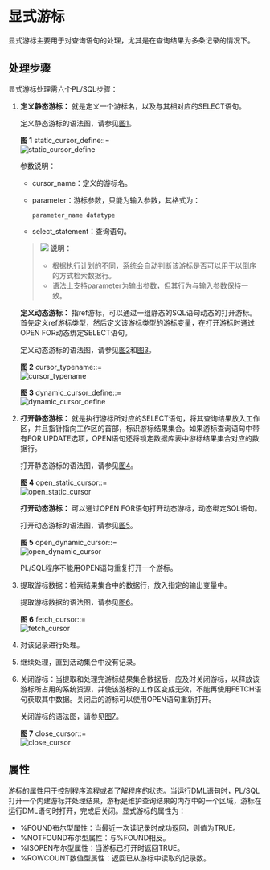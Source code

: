 # 显式游标<a name="ZH-CN_TOPIC_0289900877"></a>

显式游标主要用于对查询语句的处理，尤其是在查询结果为多条记录的情况下。

## 处理步骤<a name="zh-cn_topic_0283137015_zh-cn_topic_0237122244_zh-cn_topic_0059778930_sc5b784c0452149129c10634ecba2baa7"></a>

显式游标处理需六个PL/SQL步骤：

1. **定义静态游标：** 就是定义一个游标名，以及与其相对应的SELECT语句。

   定义静态游标的语法图，请参见[图1](#zh-cn_topic_0283137015_zh-cn_topic_0237122244_zh-cn_topic_0059778930_f3cd97ed9f2474aa785f5626e468a75de)。

   **图 1**  static\_cursor\_define::=<a name="zh-cn_topic_0283137015_zh-cn_topic_0237122244_zh-cn_topic_0059778930_f3cd97ed9f2474aa785f5626e468a75de"></a>  
   ![](figures/static_cursor_define.jpg "static_cursor_define")

   参数说明：

   -   cursor\_name：定义的游标名。
   -   parameter：游标参数，只能为输入参数，其格式为：

       ```
       parameter_name datatype
       ```

   -   select\_statement：查询语句。

   >![](public_sys-resources/icon-note.gif) **说明：** 
   >
   >+ 根据执行计划的不同，系统会自动判断该游标是否可以用于以倒序的方式检索数据行。
   >+ 语法上支持parameter为输出参数，但其行为与输入参数保持一致。

   **定义动态游标：** 指ref游标，可以通过一组静态的SQL语句动态的打开游标。首先定义ref游标类型，然后定义该游标类型的游标变量，在打开游标时通过OPEN FOR动态绑定SELECT语句。

   定义动态游标的语法图，请参见[图2](#zh-cn_topic_0283137015_zh-cn_topic_0237122244_zh-cn_topic_0059778930_f1579c1867b984124b10da33d032a55b0)和[图3](#zh-cn_topic_0283137015_zh-cn_topic_0237122244_zh-cn_topic_0059778930_fceaf870eaa73494496e8a65e7afc8cec)。

   **图 2**  cursor\_typename::=<a name="zh-cn_topic_0283137015_zh-cn_topic_0237122244_zh-cn_topic_0059778930_f1579c1867b984124b10da33d032a55b0"></a>  
   ![](figures/cursor_typename.png "cursor_typename")

   **图 3**  dynamic\_cursor\_define::=<a name="zh-cn_topic_0283137015_zh-cn_topic_0237122244_zh-cn_topic_0059778930_fceaf870eaa73494496e8a65e7afc8cec"></a>  
   ![](figures/dynamic_cursor_define.png "dynamic_cursor_define")

2.  **打开静态游标：** 就是执行游标所对应的SELECT语句，将其查询结果放入工作区，并且指针指向工作区的首部，标识游标结果集合。如果游标查询语句中带有FOR UPDATE选项，OPEN语句还将锁定数据库表中游标结果集合对应的数据行。

    打开静态游标的语法图，请参见[图4](#zh-cn_topic_0283137015_zh-cn_topic_0237122244_zh-cn_topic_0059778930_fac5b397fa6184f35a416626255a9280d)。

    **图 4**  open\_static\_cursor::=<a name="zh-cn_topic_0283137015_zh-cn_topic_0237122244_zh-cn_topic_0059778930_fac5b397fa6184f35a416626255a9280d"></a>  
    ![](figures/open_static_cursor.png "open_static_cursor")

    **打开动态游标：** 可以通过OPEN FOR语句打开动态游标，动态绑定SQL语句。

    打开动态游标的语法图，请参见[图5](#zh-cn_topic_0283137015_zh-cn_topic_0237122244_zh-cn_topic_0059778930_f8e95270034c744b3bec53bd78cf56a22)。

    **图 5**  open\_dynamic\_cursor::=<a name="zh-cn_topic_0283137015_zh-cn_topic_0237122244_zh-cn_topic_0059778930_f8e95270034c744b3bec53bd78cf56a22"></a>  
    ![](figures/open_dynamic_cursor.png "open_dynamic_cursor")

    PL/SQL程序不能用OPEN语句重复打开一个游标。

3.  提取游标数据：检索结果集合中的数据行，放入指定的输出变量中。

    提取游标数据的语法图，请参见[图6](#zh-cn_topic_0283137015_zh-cn_topic_0237122244_zh-cn_topic_0059778930_f0759ffa7118d4c4481c0f0fd9a600351)。

    **图 6**  fetch\_cursor::=<a name="zh-cn_topic_0283137015_zh-cn_topic_0237122244_zh-cn_topic_0059778930_f0759ffa7118d4c4481c0f0fd9a600351"></a>  
    ![](figures/fetch_cursor.png "fetch_cursor")

4.  对该记录进行处理。
5.  继续处理，直到活动集合中没有记录。
6.  关闭游标：当提取和处理完游标结果集合数据后，应及时关闭游标，以释放该游标所占用的系统资源，并使该游标的工作区变成无效，不能再使用FETCH语句获取其中数据。关闭后的游标可以使用OPEN语句重新打开。

    关闭游标的语法图，请参见[图7](#zh-cn_topic_0283137015_zh-cn_topic_0237122244_zh-cn_topic_0059778930_fdd13133c237949828f65e55cb3ec2f5b)。

    **图 7**  close\_cursor::=<a name="zh-cn_topic_0283137015_zh-cn_topic_0237122244_zh-cn_topic_0059778930_fdd13133c237949828f65e55cb3ec2f5b"></a>  
    ![](figures/close_cursor.jpg "close_cursor")


## 属性<a name="zh-cn_topic_0283137015_zh-cn_topic_0237122244_zh-cn_topic_0059778930_s1bdd24dd1cbd463db67fcb2eb8a5dfbd"></a>

游标的属性用于控制程序流程或者了解程序的状态。当运行DML语句时，PL/SQL打开一个内建游标并处理结果，游标是维护查询结果的内存中的一个区域，游标在运行DML语句时打开，完成后关闭。显式游标的属性为：

-   %FOUND布尔型属性：当最近一次读记录时成功返回，则值为TRUE。
-   %NOTFOUND布尔型属性：与%FOUND相反。
-   %ISOPEN布尔型属性：当游标已打开时返回TRUE。
-   %ROWCOUNT数值型属性：返回已从游标中读取的记录数。

